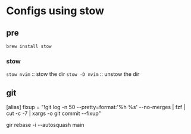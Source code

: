 # Configs using stow
## pre
`brew install stow`

### stow
`stow nvim` :: stow the dir
`stow -D nvim` :: unstow the dir

## git

[alias]
  fixup = "!git log -n 50 --pretty=format:'%h %s' --no-merges | fzf | cut -c -7 | xargs -o git commit --fixup"

gir rebase -i --autosquash main
